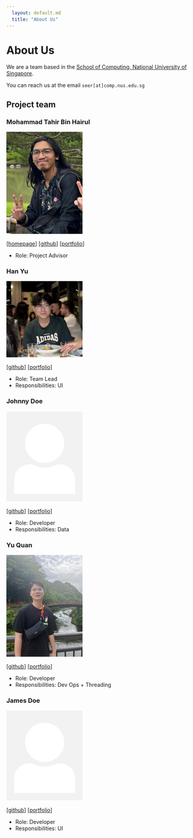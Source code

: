 ```yaml
---
  layout: default.md
  title: "About Us"
---
```


# About Us

We are a team based in the [School of Computing, National University of Singapore](http://www.comp.nus.edu.sg).

You can reach us at the email `seer[at]comp.nus.edu.sg`

## Project team

### Mohammad Tahir Bin Hairul

<img src="images/meowloid.png" width="200px">

[[homepage](http://www.comp.nus.edu.sg/~damithch)]
[[github](https://github.com/meowloid)]
[[portfolio](team/johndoe.md)]

* Role: Project Advisor

### Han Yu

<img src="images/xhamyo.png" width="200px">

[[github](http://github.com/xhamyo)]
[[portfolio](team/xhamyo.md)]

* Role: Team Lead
* Responsibilities: UI

### Johnny Doe

<img src="images/johndoe.png" width="200px">

[[github](http://github.com/johndoe)] [[portfolio](team/johndoe.md)]

* Role: Developer
* Responsibilities: Data

### Yu Quan

<img src="images/limyuquan.png" width="200px">

[[github](http://github.com/limyuquan)]
[[portfolio](team/limyuquan.md)]

* Role: Developer
* Responsibilities: Dev Ops + Threading

### James Doe

<img src="images/johndoe.png" width="200px">

[[github](http://github.com/johndoe)]
[[portfolio](team/johndoe.md)]

* Role: Developer
* Responsibilities: UI
